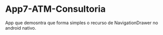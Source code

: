 # App7-ATM-Consultoria
App que demosntra que forma simples o recurso de NavigationDrawer no android nativo.
